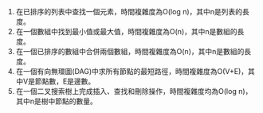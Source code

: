 

1. 在已排序的列表中查找一個元素，時間複雜度為O(log n)，其中n是列表的長度。
2. 在一個數組中找到最小值或最大值，時間複雜度為O(n)，其中n是數組的長度。
3. 在一個已排序的數組中合併兩個數組，時間複雜度為O(n)，其中n是數組的長度。
4. 在一個有向無環圖(DAG)中求所有節點的最短路徑，時間複雜度為O(V+E)，其中V是節點數，E是邊數。
5. 在一個二叉搜索樹上完成插入、查找和刪除操作，時間複雜度均為O(log n)，其中n是樹中節點的數量。